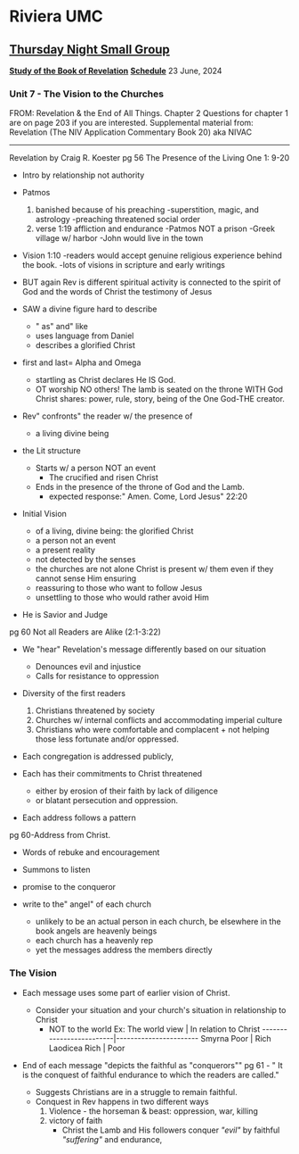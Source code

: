 # Riviera UMC
## [Thursday Night Small Group](/README.md)
**[Study of the Book of Revelation](/Revelation/README.md)**
**[Schedule](/00-Schedule.md)**
23 June, 2024

### Unit 7 - The Vision to the Churches
FROM: Revelation & the End of All Things.
Chapter 2
Questions for chapter 1 are on page 203 if you are interested.
Supplemental material from: Revelation (The NIV Application Commentary Book 20) aka NIVAC

---

Revelation by Craig R. Koester
pg 56 The Presence of the Living One 1: 9-20
- Intro by relationship not authority
- Patmos
  1. banished because  of his preaching
     -superstition, magic, and astrology
     -preaching threatened social order
  2. verse 1:19 affliction and endurance
     -Patmos NOT a prison
     -Greek village w/ harbor
     -John would live in the town
- Vision 1:10
  -readers would accept genuine religious experience behind the book.
  -lots of visions in scripture and early writings
- BUT again Rev is different spiritual activity is connected to the spirit of God and the words of Christ
the testimony of Jesus
- SAW a divine figure hard to describe
  - " as" and" like
  - uses language from Daniel
  - describes a glorified Christ
- first and last= Alpha and Omega
  - startling as Christ declares He IS God.
  - OT worship NO others!
The lamb is seated on the throne WITH God Christ shares: power, rule, story,
being of the One God-THE creator.

- Rev" confronts" the reader w/ the presence of
  - a living divine being
- the Lit structure
  - Starts w/ a person NOT an event
    - The crucified and risen Christ
  - Ends in the presence of the throne of God and the Lamb.
    - expected response:" Amen. Come, Lord Jesus" 22:20
- Initial Vision
  - of a living, divine being: the glorified Christ
  - a person not an event
  - a present reality
  - not detected by the senses
  - the churches are not alone
Christ is present w/ them even if they cannot sense Him
ensuring
  - reassuring to those who want to follow Jesus 
  - unsettling to those who would rather avoid Him
- He is Savior and Judge

pg 60 Not all Readers are Alike (2:1-3:22)
- We "hear" Revelation's message differently based on our situation
  - Denounces evil and injustice
  - Calls for resistance to oppression
- Diversity of the first readers
  1. Christians threatened by society
  2. Churches w/ internal conflicts and accommodating imperial culture
  3. Christians who were comfortable and complacent + not helping those less fortunate and/or oppressed.

- Each congregation is addressed publicly,
- Each has their commitments to Christ threatened
  - either by erosion of their faith by lack of diligence
  - or blatant persecution and oppression.
- Each address follows a pattern

pg 60-Address from Christ.
  - Words of rebuke and encouragement
  - Summons to listen
  - promise to the conqueror

- write to the" angel" of each church
  - unlikely to be an actual person in each church, be elsewhere in the book angels are heavenly beings
  - each church has a heavenly rep
  - yet the messages address the members directly

### The Vision
- Each message uses some part of earlier vision of Christ.
  - Consider your situation and your church's situation in relationship to Christ
    - NOT to the world
	Ex:      The world view  |  In relation to Christ
	-------------------------|-----------------------
	Smyrna        Poor       |        Rich
  	Laodicea      Rich       |        Poor

- End of each message "depicts the faithful as "conquerors""
  pg 61 - " It is the conquest of faithful endurance to which the readers are called."
  - Suggests Christians are in a struggle to remain faithful.
  - Conquest in Rev happens in two different ways
    1) Violence - the horseman & beast: oppression, war, killing
    2) victory of faith
	   - Christ the Lamb and His followers conquer *"evil"* by faithful *"suffering"* and endurance,





